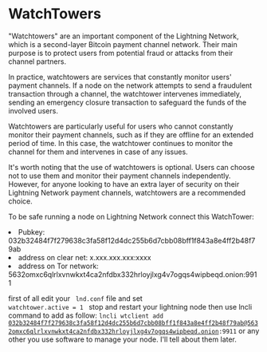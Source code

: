 # WatchTowers

"Watchtowers" are an important component of the Lightning Network, which is a second-layer Bitcoin payment channel network. Their main purpose is to protect users from potential fraud or attacks from their channel partners.

In practice, watchtowers are services that constantly monitor users' payment channels. If a node on the network attempts to send a fraudulent transaction through a channel, the watchtower intervenes immediately, sending an emergency closure transaction to safeguard the funds of the involved users.

Watchtowers are particularly useful for users who cannot constantly monitor their payment channels, such as if they are offline for an extended period of time. In this case, the watchtower continues to monitor the channel for them and intervenes in case of any issues.

It's worth noting that the use of watchtowers is optional. Users can choose not to use them and monitor their payment channels independently. However, for anyone looking to have an extra layer of security on their Lightning Network payment channels, watchtowers are a recommended choice.

To be safe running a node on Lightning Network connect this WatchTower:

<li>Pubkey: 032b32484f7f279638c3fa58f12d4dc255b6d7cbb08bff1f843a8e4ff2b48f79ab
<li>address on clear net: x.xxx.xxx.xxx:xxxx
<li>address on Tor network: 5632omxc6qlrlxvnwkxt4ca2nfdbx332hrloyjlxg4v7ogqs4wipbeqd.onion:9911

first of all edit your <code> lnd.conf</code> file and set
<code> watchtower.active = 1 </code>
stop and restart your lightning node
then use lncli command to add as follow:
<code>lncli wtclient add 032b32484f7f279638c3fa58f12d4dc255b6d7cbb08bff1f843a8e4ff2b48f79ab@5632omxc6qlrlxvnwkxt4ca2nfdbx332hrloyjlxg4v7ogqs4wipbeqd.onion:9911</code> or any other you use software to manage your node. I'll tell about them later.
